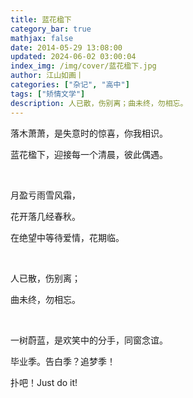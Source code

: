 ```yaml
---
title: 蓝花楹下
category_bar: true
mathjax: false
date: 2014-05-29 13:08:00
updated: 2024-06-02 03:00:04
index_img: /img/cover/蓝花楹下.jpg
author: 江山如画丨
categories: ["杂记", "高中"]
tags: ["矫情文学"]
description: 人已散，伤别离；曲未终，勿相忘。
---
```


落木萧萧，是失意时的惊喜，你我相识。

蓝花楹下，迎接每一个清晨，彼此偶遇。

<br/>

月盈亏雨雪风霜，

花开落几经春秋。

在绝望中等待爱情，花期临。

<br/>

人已散，伤别离；

曲未终，勿相忘。

<br/>

一树蔚蓝，是欢笑中的分手，同窗念谊。

毕业季。告白季？追梦季！

扑吧！Just do it!